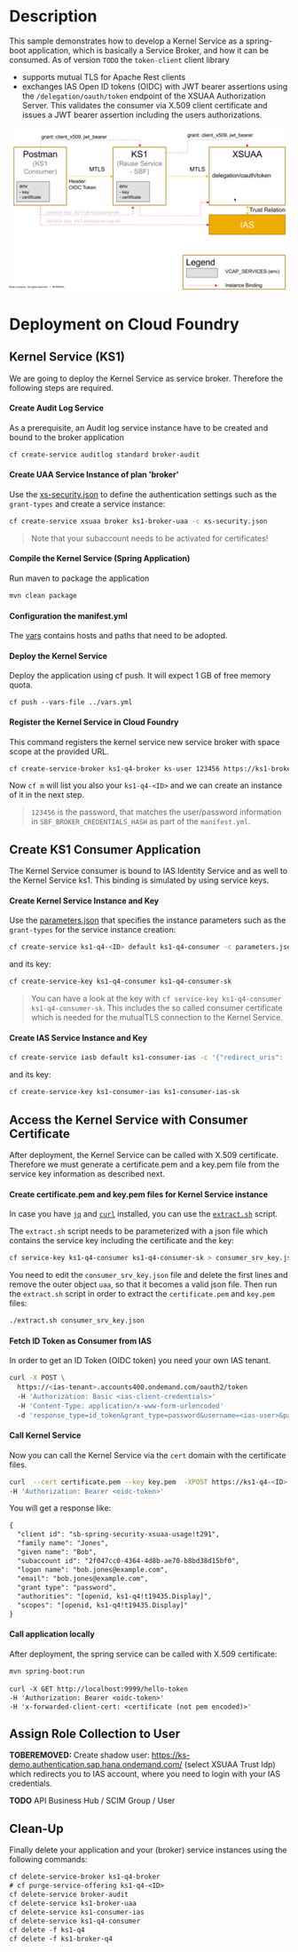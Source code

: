 # Description
This sample demonstrates how to develop a Kernel Service as a spring-boot application, which is basically a Service Broker, and how it can be consumed. As of version `TODO` the `token-client` client library
- supports mutual TLS for Apache Rest clients
- exchanges IAS Open ID tokens (OIDC) with JWT bearer assertions using the `/delegation/oauth/token` endpoint of the XSUAA Authorization Server. This validates the consumer via X.509 client certificate and issues a JWT bearer assertion including the users authorizations.

![](overview.png)

# Deployment on Cloud Foundry

## Kernel Service (KS1)
We are going to deploy the Kernel Service as service broker.
Therefore the following steps are required.

#### Create Audit Log Service
As a prerequisite, an Audit log service instance have to be created and bound to the broker application

```bash
cf create-service auditlog standard broker-audit
```

#### Create UAA Service Instance of plan 'broker'
Use the [xs-security.json](./xs-security.json) to define the authentication settings such as the `grant-types` and create a service instance:
```bash
cf create-service xsuaa broker ks1-broker-uaa -c xs-security.json
```

> Note that your subaccount needs to be activated for certificates! 

#### Compile the Kernel Service (Spring Application)
Run maven to package the application
```bash
mvn clean package
```

#### Configuration the manifest.yml
The [vars](../vars.yml) contains hosts and paths that need to be adopted.

#### Deploy the Kernel Service
Deploy the application using cf push. It will expect 1 GB of free memory quota.

```shell
cf push --vars-file ../vars.yml
```

#### Register the Kernel Service in Cloud Foundry 
This command registers the kernel service new service broker with space scope at the provided URL.
```bash
cf create-service-broker ks1-q4-broker ks-user 123456 https://ks1-broker-q4-<ID>.<LANDSCAPE_APPS_DOMAIN> --space-scoped
```

Now `cf m` will list you also your `ks1-q4-<ID>` and we can create an instance of it in the next step.

> `123456` is the password, that matches the user/password information in `SBF_BROKER_CREDENTIALS_HASH` as part of the `manifest.yml`.


## Create KS1 Consumer Application
The Kernel Service consumer is bound to IAS Identity Service and as well to the Kernel Service ks1. This binding is simulated by using service keys.


#### Create Kernel Service Instance and Key
Use the [parameters.json](./parameters.json) that specifies the instance parameters such as the `grant-types` for the service instance creation:

```bash
cf create-service ks1-q4-<ID> default ks1-q4-consumer -c parameters.json
```
and its key:
```bash
cf create-service-key ks1-q4-consumer ks1-q4-consumer-sk
```

> You can have a look at the key with `cf service-key ks1-q4-consumer ks1-q4-consumer-sk`. This includes the so called consumer certificate which is needed for the mutualTLS connection to the Kernel Service.

#### Create IAS Service Instance and Key
```bash
cf create-service iasb default ks1-consumer-ias -c '{"redirect_uris": ["https://ks1-q4-<ID>.<LANDSCAPE_APPS_DOMAIN>/uaa/login/callback/my-oidc"]}'
```
and its key:
```bash
cf create-service-key ks1-consumer-ias ks1-consumer-ias-sk
```


## Access the Kernel Service with Consumer Certificate
After deployment, the Kernel Service can be called with X.509 certificate. Therefore we must generate a certificate.pem and a key.pem file from the service key information as described next.

#### Create certificate.pem and key.pem files for Kernel Service instance
In case you have [`jq`](https://stedolan.github.io/jq/download/) and [`curl`](https://curl.haxx.se/) installed, you can use the [`extract.sh`](extract.sh) script.

The `extract.sh` script needs to be parameterized with a json file which contains the service key including the certificate and the key:

```bash
cf service-key ks1-q4-consumer ks1-q4-consumer-sk > consumer_srv_key.json
```

You need to edit the `consumer_srv_key.json` file and delete the first lines and remove the outer object `uaa`, so that it becomes a valid json file. Then run the `extract.sh` script in order to extract the `certificate.pem` and `key.pem` files:

```bash
./extract.sh consumer_srv_key.json 
```

#### Fetch ID Token as Consumer from IAS
In order to get an ID Token (OIDC token) you need your own IAS tenant.
```bash
curl -X POST \
  https://<ias-tenant>.accounts400.ondemand.com/oauth2/token 
  -H 'Authorization: Basic <ias-client-credentials>' 
  -H 'Content-Type: application/x-www-form-urlencoded' 
  -d 'response_type=id_token&grant_type=password&username=<ias-user>&password=<ias-user-pwd>'
```

#### Call Kernel Service
Now you can call the Kernel Service via the `cert` domain with the certificate files.

```bash
curl  --cert certificate.pem --key key.pem  -XPOST https://ks1-q4-<ID>.cert.<LANDSCAPE_APPS_DOMAIN>/hello-token
-H 'Authorization: Bearer <oidc-token>'
```

You will get a response like:
```
{
  "client id": "sb-spring-security-xsuaa-usage!t291",
  "family name": "Jones",
  "given name": "Bob",
  "subaccount id": "2f047cc0-4364-4d8b-ae70-b8bd38d15bf0",
  "logon name": "bob.jones@example.com",
  "email": "bob.jones@example.com",
  "grant type": "password",
  "authorities": "[openid, ks1-q4!t19435.Display]",
  "scopes": "[openid, ks1-q4!t19435.Display]"
}
```

#### Call application locally
After deployment, the spring service can be called with X.509 certificate:
```shell
mvn spring-boot:run

curl -X GET http://localhost:9999/hello-token
-H 'Authorization: Bearer <oidc-token>'
-H 'x-forwarded-client-cert: <certificate (not pem encoded)>'
```

## Assign Role Collection to User
**TOBEREMOVED:** Create shadow user: https://ks-demo.authentication.sap.hana.ondemand.com/ (select XSUAA Trust Idp) which redirects you to IAS account, where you need to login with your IAS credentials.

**TODO** API Business Hub / SCIM Group / User


## Clean-Up

Finally delete your application and your (broker) service instances using the following commands:
```
cf delete-service-broker ks1-q4-broker
# cf purge-service-offering ks1-q4-<ID>
cf delete-service broker-audit
cf delete-service ks1-broker-uaa
cf delete-service ks1-consumer-ias
cf delete-service ks1-q4-consumer
cf delete -f ks1-q4
cf delete -f ks1-broker-q4
```
